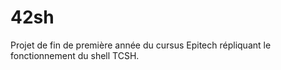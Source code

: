 # 42sh
Projet de fin de première année du cursus Epitech répliquant le fonctionnement du shell TCSH.
